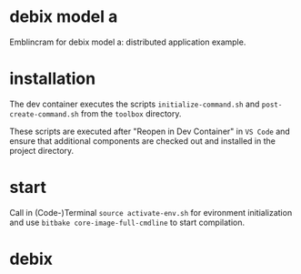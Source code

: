 # debix model a

Emblincram for debix model a: distributed application example.

# installation

The dev container executes the scripts `initialize-command.sh` and 
`post-create-command.sh` from the `toolbox` directory.

These scripts are executed after "Reopen in Dev Container" in `VS Code` 
and ensure that additional components are checked out and installed 
in the project directory.

# start

Call in (Code-)Terminal `source activate-env.sh` for evironment 
initialization and use `bitbake core-image-full-cmdline` to start 
compilation.
# debix

